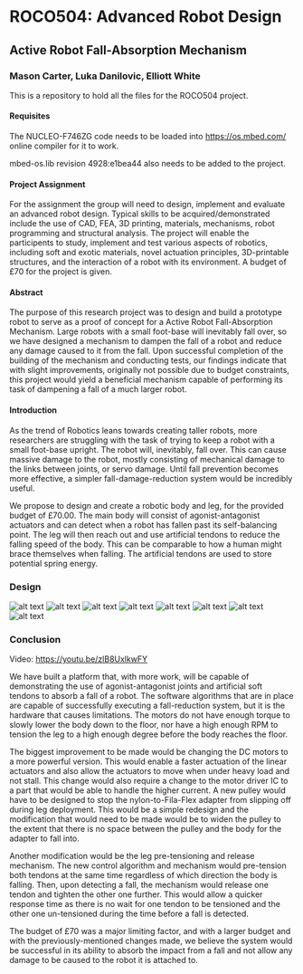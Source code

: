 # ROCO504: Advanced Robot Design
## Active Robot Fall-Absorption Mechanism
### Mason Carter, Luka Danilovic, Elliott White

This is a repository to hold all the files for the ROCO504 project.

#### Requisites
The NUCLEO-F746ZG code needs to be loaded into https://os.mbed.com/ online compiler for it to work. 

mbed-os.lib revision 4928:e1bea44 also needs to be added to the project. 

#### Project Assignment
For the assignment the group will need to design, implement and evaluate an advanced robot
design. Typical skills to be acquired/demonstrated include the use of CAD, FEA, 3D printing,
materials, mechanisms, robot programming and structural analysis. The project will enable the participents to
study, implement and test various aspects of robotics, including soft and exotic materials, novel
actuation principles, 3D-printable structures, and the interaction of a robot with its environment. 
A budget of £70 for the project is given.

#### Abstract
The purpose of this research project was to design and build a prototype robot to serve as a proof of concept for a Active Robot Fall-Absorption Mechanism. Large robots with a small foot-base will inevitably fall over, so we have designed a mechanism to dampen the fall of a robot and reduce any damage caused to it from the fall. Upon successful completion of the building of the mechanism and conducting tests, our findings indicate that with slight improvements, originally not possible due to budget constraints, this project would yield a beneficial mechanism capable of performing its task of dampening a fall of a much larger robot.

#### Introduction
As the trend of Robotics leans towards creating taller robots, more researchers are struggling with the task of trying to keep a robot with a small foot-base upright. The robot will, inevitably, fall over. This can cause massive damage to the robot, mostly consisting of mechanical damage to the links between joints, or servo damage. Until fall prevention becomes more effective, a simpler fall-damage-reduction system would be incredibly useful. 

We propose to design and create a robotic body and leg, for the provided budget of £70.00. The main body will consist of agonist-antagonist actuators and can detect when a robot has fallen past its self-balancing point. The leg will then reach out and use artificial tendons to reduce the falling speed of the body. This can be comparable to how a human might brace themselves when falling. The artificial tendons are used to store potential spring energy. 


### Design
![alt text](https://github.com/ElliWhite/ROCO504/blob/master/Renders/Main.png)
![alt text](https://github.com/ElliWhite/ROCO504/blob/master/Renders/Side.png)
![alt text](https://github.com/ElliWhite/ROCO504/blob/master/Renders/Main_with_leg.png)
![alt text](https://github.com/ElliWhite/ROCO504/blob/master/Photos/MAIN_BODY.jpg)
![alt text](https://github.com/ElliWhite/ROCO504/blob/master/Photos/IMG_20190102_153236.jpg)
![alt text](https://github.com/ElliWhite/ROCO504/blob/master/Photos/IMG_20190105_160925.jpg)
![alt text](https://github.com/ElliWhite/ROCO504/blob/master/Photos/IMG_20190105_160858.jpg)
![alt text](https://github.com/ElliWhite/ROCO504/blob/master/Photos/IMG_20190105_160833.jpg)

### Conclusion
Video: https://youtu.be/zlB8UxlkwFY

We have built a platform that, with more work, will be capable of demonstrating the use of agonist-antagonist joints and artificial soft tendons to absorb a fall of a robot. The software algorithms that are in place are capable of successfully executing a fall-reduction system, but it is the hardware that causes limitations. The motors do not have enough torque to slowly lower the body down to the floor, nor have a high enough RPM to tension the leg to a high enough degree before the body reaches the floor. 

The biggest improvement to be made would be changing the DC motors to a more powerful version. This would enable a faster actuation of the linear actuators and also allow the actuators to move when under heavy load and not stall. This change would also require a change to the motor driver IC to a part that would be able to handle the higher current.
A new pulley would have to be designed to stop the nylon-to-Fila-Flex adapter from slipping off during leg deployment. This would be a simple redesign and the modification that would need to be made would be to widen the pulley to the extent that there is no space between the pulley and the body for the adapter to fall into.

Another modification would be the leg pre-tensioning and release mechanism. The new control algorithm and mechanism would pre-tension both tendons at the same time regardless of which direction the body is falling. Then, upon detecting a fall, the mechanism would release one tendon and tighten the other one further. This would allow a quicker response time as there is no wait for one tendon to be tensioned and the other one un-tensioned during the time before a fall is detected.

The budget of £70 was a major limiting factor, and with a larger budget and with the previously-mentioned changes made, we believe the system would be successful in its ability to absorb the impact from a fall and not allow any damage to be caused to the robot it is attached to.

